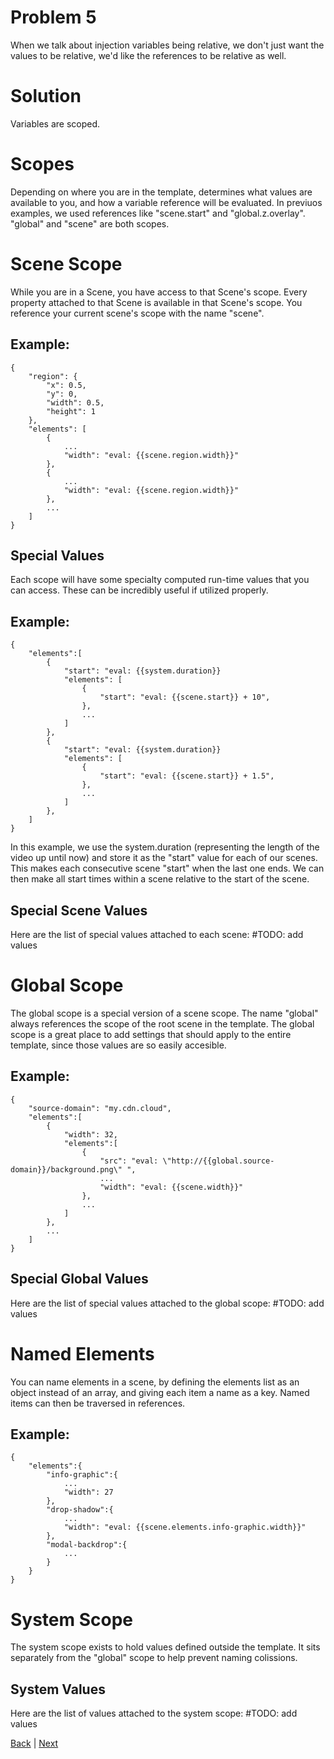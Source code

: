 # Problem 5

When we talk about injection variables being relative, we don't just want the values to be relative, we'd like the references to be relative as well.


# Solution

Variables are scoped.


# Scopes

Depending on where you are in the template, determines what values are available to you, and how a variable reference will be evaluated.  In previuos examples, we used references like "scene.start" and "global.z.overlay".  "global" and "scene" are both scopes.


# Scene Scope

While you are in a Scene, you have access to that Scene's scope.  Every property attached to that Scene is available in that Scene's scope.  You reference your current scene's scope with the name "scene".

## Example:
    {
        "region": {
            "x": 0.5,
            "y": 0,
            "width": 0.5,
            "height": 1
        },
        "elements": [
            {
                ...
                "width": "eval: {{scene.region.width}}"
            },
            {
                ...
                "width": "eval: {{scene.region.width}}"
            },
            ...
        ]
    }

## Special Values

Each scope will have some specialty computed run-time values that you can access.  These can be incredibly useful if utilized properly.

## Example:

    {
        "elements":[
            {
                "start": "eval: {{system.duration}}
                "elements": [
                    {
                        "start": "eval: {{scene.start}} + 10",
                    },
                    ...
                ]
            },
            {
                "start": "eval: {{system.duration}}
                "elements": [
                    {
                        "start": "eval: {{scene.start}} + 1.5",
                    },
                    ...
                ]
            },
        ]
    }

In this example, we use the system.duration (representing the length of the video up until now) and store it as the "start" value for each of our scenes.  This makes each consecutive scene "start" when the last one ends.  We can then make all start times within a scene relative to the start of the scene.

## Special Scene Values

Here are the list of special values attached to each scene:
    #TODO: add values


# Global Scope

The global scope is a special version of a scene scope.  The name "global" always references the scope of the root scene in the template.  The global scope is a great place to add settings that should apply to the entire template, since those values are so easily accesible.

## Example:

    {
        "source-domain": "my.cdn.cloud",
        "elements":[
            {
                "width": 32,
                "elements":[
                    {
                        "src": "eval: \"http://{{global.source-domain}}/background.png\" ",
                        ...
                        "width": "eval: {{scene.width}}"
                    },
                    ...
                ]
            },
            ...
        ]
    }

## Special Global Values
Here are the list of special values attached to the global scope:
    #TODO: add values


# Named Elements

You can name elements in a scene, by defining the elements list as an object instead of an array, and giving each item a name as a key.  Named items can then be traversed in references.

## Example:

    {
        "elements":{
            "info-graphic":{
                ...
                "width": 27
            },
            "drop-shadow":{
                ...
                "width": "eval: {{scene.elements.info-graphic.width}}"
            },
            "modal-backdrop":{
                ...
            }
        }
    }


# System Scope

The system scope exists to hold values defined outside the template.  It sits separately from the "global" scope to help prevent naming colissions.

## System Values
Here are the list of values attached to the system scope:
    #TODO: add values


[Back](https://github.com/CobaltBlueDW/ShotstackElements) | [Next](https://github.com/CobaltBlueDW/ShotstackElements/tree/main/docs/examples/example6)